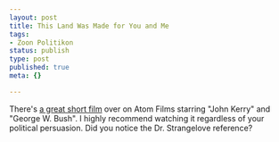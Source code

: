 ```yaml
--- 
layout: post
title: This Land Was Made for You and Me
tags: 
- Zoon Politikon
status: publish
type: post
published: true
meta: {}

---
```

There's <a href="http://atomfilms.shockwave.com/af/content/this_land_af">a great short film</a> over on Atom Films starring "John Kerry" and "George W. Bush". I highly recommend watching it regardless of your political persuasion. Did you notice the Dr. Strangelove reference?

